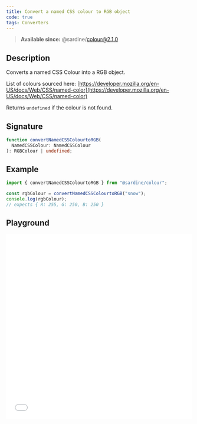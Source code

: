 ```yaml
---
title: Convert a named CSS colour to RGB object
code: true
tags: Converters
---
```


> **Available since:** @sardine/colour@2.1.0

## Description

Converts a named CSS Colour into a RGB object.

List of colours sourced here:
[https://developer.mozilla.org/en-US/docs/Web/CSS/named-color](https://developer.mozilla.org/en-US/docs/Web/CSS/named-color)

Returns `undefined` if the colour is not found.

## Signature

```typescript
function convertNamedCSSColourtoRGB(
  NamedCSSColour: NamedCSSColour
): RGBColour | undefined;
```

## Example

```javascript
import { convertNamedCSSColourtoRGB } from "@sardine/colour";

const rgbColour = convertNamedCSSColourtoRGB("snow");
console.log(rgbColour);
// expects { R: 255, G: 250, B: 250 }
```

## Playground

<iframe src="/playground/convertNamedCSSColourtoRGB" title="convertNamedCSSColourtoRGB" width="100%" height="500px" style="border:0; overflow:hidden;" sandbox="allow-scripts allow-same-origin"></iframe>
